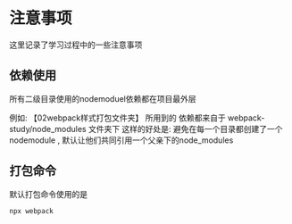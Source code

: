# 注意事项

这里记录了学习过程中的一些注意事项

## 依赖使用  

所有二级目录使用的nodemoduel依赖都在项目最外层  

例如: 【02webpack样式打包文件夹】 所用到的 依赖都来自于 webpack-study/node_modules 文件夹下
这样的好处是: 避免在每一个目录都创建了一个nodemodule , 默认让他们共同引用一个父亲下的node_modules

## 打包命令

默认打包命令使用的是  

``` js
npx webpack
```
